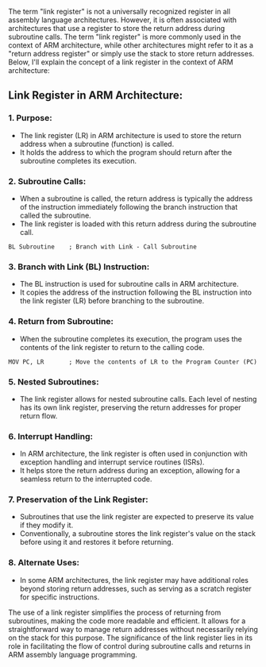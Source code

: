 The term "link register" is not a universally recognized register in all assembly language architectures. However, it is often associated with architectures that use a register to store the return address during subroutine calls. The term "link register" is more commonly used in the context of ARM architecture, while other architectures might refer to it as a "return address register" or simply use the stack to store return addresses. Below, I'll explain the concept of a link register in the context of ARM architecture:

## Link Register in ARM Architecture:

### 1. **Purpose:**
   - The link register (LR) in ARM architecture is used to store the return address when a subroutine (function) is called.
   - It holds the address to which the program should return after the subroutine completes its execution.

### 2. **Subroutine Calls:**
   - When a subroutine is called, the return address is typically the address of the instruction immediately following the branch instruction that called the subroutine.
   - The link register is loaded with this return address during the subroutine call.

   ```assembly
   BL Subroutine    ; Branch with Link - Call Subroutine
   ```

### 3. **Branch with Link (BL) Instruction:**
   - The BL instruction is used for subroutine calls in ARM architecture.
   - It copies the address of the instruction following the BL instruction into the link register (LR) before branching to the subroutine.

### 4. **Return from Subroutine:**
   - When the subroutine completes its execution, the program uses the contents of the link register to return to the calling code.

   ```assembly
   MOV PC, LR       ; Move the contents of LR to the Program Counter (PC)
   ```

### 5. **Nested Subroutines:**
   - The link register allows for nested subroutine calls. Each level of nesting has its own link register, preserving the return addresses for proper return flow.

### 6. **Interrupt Handling:**
   - In ARM architecture, the link register is often used in conjunction with exception handling and interrupt service routines (ISRs).
   - It helps store the return address during an exception, allowing for a seamless return to the interrupted code.

### 7. **Preservation of the Link Register:**
   - Subroutines that use the link register are expected to preserve its value if they modify it.
   - Conventionally, a subroutine stores the link register's value on the stack before using it and restores it before returning.

### 8. **Alternate Uses:**
   - In some ARM architectures, the link register may have additional roles beyond storing return addresses, such as serving as a scratch register for specific instructions.

The use of a link register simplifies the process of returning from subroutines, making the code more readable and efficient. It allows for a straightforward way to manage return addresses without necessarily relying on the stack for this purpose. The significance of the link register lies in its role in facilitating the flow of control during subroutine calls and returns in ARM assembly language programming.
